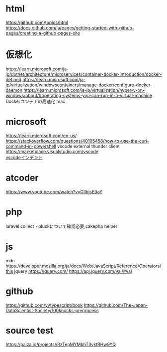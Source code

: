 # html
https://github.com/topics/html <br>
https://docs.github.com/ja/pages/getting-started-with-github-pages/creating-a-github-pages-site<br>

# 仮想化
https://learn.microsoft.com/ja-jp/dotnet/architecture/microservices/container-docker-introduction/docker-defined
https://learn.microsoft.com/ja-jp/virtualization/windowscontainers/manage-docker/configure-docker-daemon
https://learn.microsoft.com/ja-jp/virtualization/hyper-v-on-windows/about/#operating-systems-you-can-run-in-a-virtual-machine
Dockerコンテナの高速化 mac

# microsoft
https://learn.microsoft.com/en-us/
https://stackoverflow.com/questions/40105458/how-to-use-the-curl-command-in-powershell
vscode external thunder client
https://marketplace.visualstudio.com/vscode <br>
[vscodeインデント](https://learn.microsoft.com/ja-jp/visualstudio/ide/create-portable-custom-editor-options?view=vs-2022) <br>


# atcoder
https://www.youtube.com/watch?v=GlIbjsEttaY

# php
laravel collect・pluckについて確認必要,cakephp helper

# js
mdn
https://developer.mozilla.org/ja/docs/Web/JavaScript/Reference/Operators/this
jquery
https://jquery.com/
https://api.jquery.com/val/#val

# github
https://github.com/yytypescript/book
https://github.com/The-Japan-DataScientist-Society/100knocks-preprocess

# source test
https://paiza.io/projects/iRzTepMYMbhT3vktRHw9YQ
